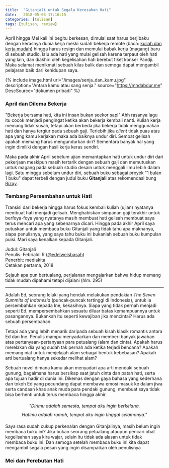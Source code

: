 ```yaml
---
title:  "Gitanjali untuk Segala Keresahan Hati"
date:   2018-05-03 17:16:15
categories: [tulisan]
tags: [tulisan, review]
---
```


April hingga Mei kali ini begitu berkesan, dimulai saat harus berjibaku dengan kerasnya dunia kerja meski sudah bekerja remote (baca: [kuliah dan kerja mudah](https://mhdabdur.me/kuliah-dan-kerja.html)) hingga harus resign dan memulai babak kerja (magang) baru di sebuah studio, lalu ada hati yang mulai gelisah karena terpaut oleh hati yang lain, dan diakhiri oleh kegelisahan hati berebut tiket konser Pandji. Maka selamat menikmati sebuah kilas balik dan semoga dapat mengambil pelajaran baik dari kehidupan saya.

{% include image.html url="/images/senja_dan_kamu.jpg" description="Antara kamu atau sang senja." source="https://mhdabdur.me" DescSource="dokumen pribadi" %}

### April dan Dilema Bekerja
"Bekerja bersama hati, kita ini insan bukan seekor sapi"
Ahh rasanya lagu itu cocok menjadi pengingat ketika akan bekerja kembali nanti. Kuliah kerja memang tidak susah, tetapi akan berbeda jika bekerja tidak menggunakan hati dan hanya tergiur pada sebuah gaji. Terlebih jika *client* tidak puas atas apa yang kamu kerjakan maka ada baiknya undur diri. Sempat gelisah apakah memang harus mengundurkan diri? Sementara banyak hal yang ingin dimiliki dengan hasil kerja keras sendiri.

Maka pada akhir April sebelum ujian memantapkan hati untuk undur diri dari pekerjaan meskipun masih tertarik dengan sebuah gaji dan memutuskan untuk magang pada sebuah studio desain untuk menggali ilmu lebih dalam lagi. Satu minggu sebelum undur diri, sebuah buku sebagai proyek "1 bulan 1 buku" dapat terbeli dengan judul buku **Gitanjali** atas rekomendasi bung [Rizqy](https://rizqy.me).

### Tembang Persembahan untuk Hati
Transisi dari bekerja hingga harus fokus kembali kuliah (ujian) nyatanya membuat hati menjadi gelisah. Menghabiskan simpanan gaji terakhir untuk berfoya-foya yang nyatanya masih membuat hati gelisah membuat saya terus mencari apa yang sebenarnya dicari. Hingga pada akhir April saya putuskan untuk membaca buku Gitanjali yang tidak tahu apa maknanya, siapa penulisnya, yang saya tahu buku ini bukanlah sebuah buku kumpulan puisi. Mari saya kenalkan kepada Gitanjali.

Judul: Gitanjali<br />
Penulis: Febrialdi R ([@edelweisbasah](https://twitter.com/edelweisbasah))<br />
Penerbit: mediakita<br />
Cetakan pertama, 2018<br />

Sejauh apa pun bertualang, perjalanan mengajarkan bahwa hidup memang tidak mudah dipahami tetapi dijalani (hlm. 295)

****

Adalah Ed, seorang lelaki yang hendak melakukan pendakian *The Seven Summits of Indonesia* (puncak-puncak tertinggi di Indonesia), untuk ia persembahkan kepada Ine, kekasihnya. Siapa yang tidak pernah menjadi seperti Ed, mempersembahkan sesuatu diluar batas kemampuannya untuk pasangannya. Bukankah itu seperti kewajiban jika mencintai? Harus ada sebuah persembahan.

Tetapi ada yang lebih menarik daripada sebuah kisah klasik romantis antara Ed dan Ine. Penulis mampu menyadarkan dan memberi banyak jawaban atas pertanyaan-pertanyaan para petualang (alam dan cinta). Apakah harus merelakan dia yang sudah tak pernah ada ketika terjadi bencana? Apakah memang niat untuk menjelajah alam sebagai bentuk kebebasan? Apakah arti bertualang hanya sekedar melihat alam?

Sebuah novel dimana kamu akan menyadari apa arti mendaki sebuah gunung, bagaimana harus bersikap saat jatuh cinta dan patah hati, serta apa tujuan hadir di dunia ini. Dikemas dengan gaya bahasa yang sederhana dan tokoh Ed yang pecundang dapat membawa emosi masuk ke dalam jiwa serta candaan khas anak muda para pendaki gunung, membuat saya tidak bisa berhenti untuk terus membaca hingga akhir.

<center style="line-height:2em;font-style:italic">"Dirimu adalah semesta, tempat aku ingin berkelana.<br/>
Hatimu adalah rumah, tempat aku ingin tinggal selamanya."</center>

Saya rasa sudah cukup perkenalan dengan Gitanjalinya, masih belum ingin membaca buku ini? Jika bukan seorang petualang ataupun pencari obat kegelisahan saya kira wajar, selain itu tidak ada alasan untuk tidak membaca buku ini. Dan semoga setelah membaca buku ini kita dapat mengambil segala pesan yang ingin disampaikan oleh penulisnya

### Mei dan Perebutan Hati
